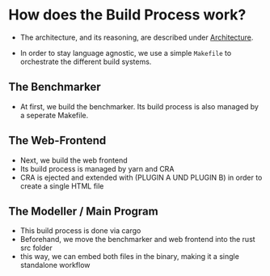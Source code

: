 # How does the Build Process work?

- The architecture, and its reasoning, are described under [Architecture](../Architecture.md).

- In order to stay language agnostic, we use a simple `Makefile` to orchestrate the different build systems.

## The Benchmarker
- At first, we build the benchmarker. Its build process is also managed by a seperate Makefile.


## The Web-Frontend
- Next, we build the web frontend
- Its build process is managed by yarn and CRA
- CRA is ejected and extended with (PLUGIN A UND PLUGIN B) in order to create a single HTML file

## The Modeller / Main Program
- This build process is done via cargo
- Beforehand, we move the benchmarker and web frontend into the rust src folder
- this way, we can embed both files in the binary, making it a single standalone workflow
